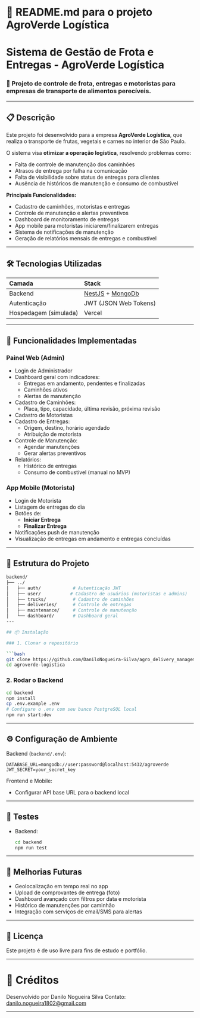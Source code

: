 # 📄 README.md para o projeto AgroVerde Logística

# Sistema de Gestão de Frota e Entregas - AgroVerde Logística

### 🚚 Projeto de controle de frota, entregas e motoristas para empresas de transporte de alimentos perecíveis.

---

## 📋 Descrição

Este projeto foi desenvolvido para a empresa **AgroVerde Logística**, que realiza o transporte de frutas, vegetais e carnes no interior de São Paulo.

O sistema visa **otimizar a operação logística**, resolvendo problemas como:
- Falta de controle de manutenção dos caminhões
- Atrasos de entrega por falha na comunicação
- Falta de visibilidade sobre status de entregas para clientes
- Ausência de históricos de manutenção e consumo de combustível

**Principais Funcionalidades:**
- Cadastro de caminhões, motoristas e entregas
- Controle de manutenção e alertas preventivos
- Dashboard de monitoramento de entregas
- App mobile para motoristas iniciarem/finalizarem entregas
- Sistema de notificações de manutenção
- Geração de relatórios mensais de entregas e combustível

---

## 🛠️ Tecnologias Utilizadas

| Camada | Stack |
|:---|:---|
| Backend | [NestJS](https://nestjs.com/) + [MongoDb](https://www.mongodb.com//) |
| Autenticação | JWT (JSON Web Tokens) |
| Hospedagem (simulada) | Vercel

---

## 🚀 Funcionalidades Implementadas

### Painel Web (Admin)

- Login de Administrador
- Dashboard geral com indicadores:
  - Entregas em andamento, pendentes e finalizadas
  - Caminhões ativos
  - Alertas de manutenção
- Cadastro de Caminhões:
  - Placa, tipo, capacidade, última revisão, próxima revisão
- Cadastro de Motoristas
- Cadastro de Entregas:
  - Origem, destino, horário agendado
  - Atribuição de motorista
- Controle de Manutenção:
  - Agendar manutenções
  - Gerar alertas preventivos
- Relatórios:
  - Histórico de entregas
  - Consumo de combustível (manual no MVP)

### App Mobile (Motorista)

- Login de Motorista
- Listagem de entregas do dia
- Botões de:
  - **Iniciar Entrega**
  - **Finalizar Entrega**
- Notificações push de manutenção
- Visualização de entregas em andamento e entregas concluídas

---

## 🧱 Estrutura do Projeto

```bash
backend/
├── ../
│   ├── auth/            # Autenticação JWT
│   ├── user/           # Cadastro de usuários (motoristas e admins)
│   ├── trucks/          # Cadastro de caminhões
│   ├── deliveries/      # Controle de entregas
│   ├── maintenance/     # Controle de manutenção
│   └── dashboard/       # Dashboard geral
---

## 📦 Instalação

### 1. Clonar o repositório

```bash
git clone https://github.com/DaniloNogueira-Silva/agro_delivery_management.git
cd agroverde-logistica
```

### 2. Rodar o Backend

```bash
cd backend
npm install
cp .env.example .env
# Configure o .env com seu banco PostgreSQL local
npm run start:dev
```
---

## ⚙️ Configuração de Ambiente

Backend (`backend/.env`):

```env
DATABASE_URL=mongodb://user:password@localhost:5432/agroverde
JWT_SECRET=your_secret_key
```

Frontend e Mobile:

- Configurar API base URL para o backend local

---

## 🧪 Testes

- Backend:
  ```bash
  cd backend
  npm run test
  ```
---

## 🧩 Melhorias Futuras

- Geolocalização em tempo real no app
- Upload de comprovantes de entrega (foto)
- Dashboard avançado com filtros por data e motorista
- Histórico de manutenções por caminhão
- Integração com serviços de email/SMS para alertas


---

## 📑 Licença

Este projeto é de uso livre para fins de estudo e portfólio.

---

# 🌟 Créditos
Desenvolvido por Danilo Nogueira Silva 
Contato: danilo.nogueira1802@gmail.com

---

